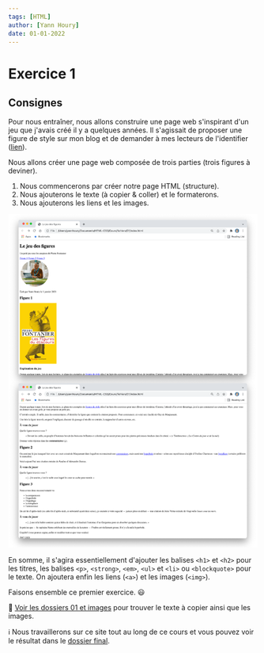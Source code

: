 ```yaml
---
tags: [HTML]
author: [Yann Houry]
date: 01-01-2022
---
```

# Exercice 1
## Consignes
Pour nous entraîner, nous allons construire une page web s'inspirant d'un jeu que j'avais créé il y a quelques années. Il s'agissait de proposer une figure de style sur mon blog et de demander à mes lecteurs de l'identifier ([lien](https://www.ralentirtravaux.com/le_blog/un-petit-jeu-sous-les-auspices-de-pierre-fontanier/)).

Nous allons créer une page web composée de trois parties (trois figures à deviner).

1. Nous commencerons par créer notre page HTML (structure).
2. Nous ajouterons le texte (à copier & coller) et le formaterons.
3. Nous ajouterons les liens et les images.

![](https://github.com/YannHY/html-css-js/blob/main/Exercices/Images/exercice1.png)

En somme, il s'agira essentiellement d'ajouter les balises `<h1>` et `<h2>` pour les titres, les balises `<p>`, `<strong>`, `<em>`, `<ul>` et `<li>` ou `<blockquote>` pour le texte. On ajoutera enfin les liens (`<a>`) et les images (`<img>`).

Faisons ensemble ce premier exercice. 😃 

📁 [Voir les dossiers 01 et images](https://app.box.com/s/wzc7zdwnhmrypn66z5pct2e7uc57aijk) pour trouver le texte à copier ainsi que les images.

ℹ️ Nous travaillerons sur ce site tout au long de ce cours et vous pouvez voir le résultat dans le [dossier final](https://app.box.com/s/wzc7zdwnhmrypn66z5pct2e7uc57aijk).
